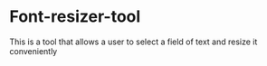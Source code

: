 # Font-resizer-tool
This is a tool that allows a user to select a field of text and resize it conveniently
